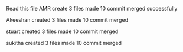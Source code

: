Read this file
AMR
create 3 files
made 10 commit
merged successfully

Akeeshan
created 3 files
made 10 commit
merged

stuart
created 3 files
made 10 commit
merged

sukitha
created 3 files
made 10 commit
merged